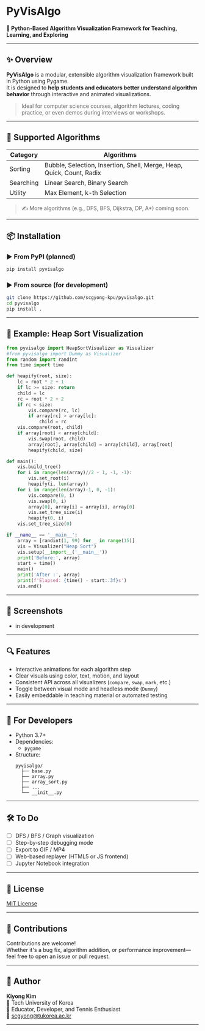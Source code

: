 # PyVisAlgo

**🧠 Python-Based Algorithm Visualization Framework for Teaching, Learning, and Exploring**

---

## ✨ Overview

**PyVisAlgo** is a modular, extensible algorithm visualization framework built in Python using Pygame.  
It is designed to **help students and educators better understand algorithm behavior** through interactive and animated visualizations.

> Ideal for computer science courses, algorithm lectures, coding practice, or even demos during interviews or workshops.

---

## 🧩 Supported Algorithms

| Category | Algorithms |
|----------|------------|
| Sorting  | Bubble, Selection, Insertion, Shell, Merge, Heap, Quick, Count, Radix |
| Searching | Linear Search, Binary Search |
| Utility | Max Element, k-th Selection |

> ✍️ More algorithms (e.g., DFS, BFS, Dijkstra, DP, A*) coming soon.

---

## 📦 Installation

### ▶ From PyPI (planned)

```bash
pip install pyvisalgo
```

### ▶ From source (for development)

```bash
git clone https://github.com/scgyong-kpu/pyvisalgo.git
cd pyvisalgo
pip install .
```

---

## 🔧 Example: Heap Sort Visualization

```python
from pyvisalgo import HeapSortVisualizer as Visualizer
#from pyvisalgo import Dummy as Visualizer
from random import randint
from time import time

def heapify(root, size):
    lc = root * 2 + 1
    if lc >= size: return
    child = lc
    rc = root * 2 + 2
    if rc < size:
        vis.compare(rc, lc)
        if array[rc] > array[lc]:
            child = rc
    vis.compare(root, child)
    if array[root] < array[child]:
        vis.swap(root, child)
        array[root], array[child] = array[child], array[root]
        heapify(child, size)

def main():
    vis.build_tree()
    for i in range(len(array)//2 - 1, -1, -1):
        vis.set_root(i)
        heapify(i, len(array))
    for i in range(len(array)-1, 0, -1):
        vis.compare(0, i)
        vis.swap(0, i)
        array[0], array[i] = array[i], array[0]
        vis.set_tree_size(i)
        heapify(0, i)
    vis.set_tree_size(0)

if __name__ == '__main__':
    array = [randint(1, 99) for _ in range(15)]
    vis = Visualizer("Heap Sort")
    vis.setup(__import__('__main__'))
    print('Before:', array)
    start = time()
    main()
    print('After :', array)
    print(f'Elapsed: {time() - start:.3f}s')
    vis.end()
```

---

## 📸 Screenshots

- in development

---

## 🔍 Features

- Interactive animations for each algorithm step
- Clear visuals using color, text, motion, and layout
- Consistent API across all visualizers (`compare`, `swap`, `mark`, etc.)
- Toggle between visual mode and headless mode (`Dummy`)
- Easily embeddable in teaching material or automated testing

---

## 🔬 For Developers

- Python 3.7+
- Dependencies:
  - `pygame`
- Structure:
  ```
  pyvisalgo/
    ├── base.py
    ├── array.py
    ├── array_sort.py
    ├── ...
    └── __init__.py
  ```

---

## 🛠️ To Do

- [ ] DFS / BFS / Graph visualization
- [ ] Step-by-step debugging mode
- [ ] Export to GIF / MP4
- [ ] Web-based replayer (HTML5 or JS frontend)
- [ ] Jupyter Notebook integration

---

## 📜 License

[MIT License](LICENSE)

---

## 🤝 Contributions

Contributions are welcome!  
Whether it's a bug fix, algorithm addition, or performance improvement—feel free to open an issue or pull request.

---

## 👋 Author

**Kiyong Kim**  
📍 Tech University of Korea  
🏸 Educator, Developer, and Tennis Enthusiast  
📧 [scgyong@tukorea.ac.kr](mailto:scgyong@tukorea.ac.kr)

---
